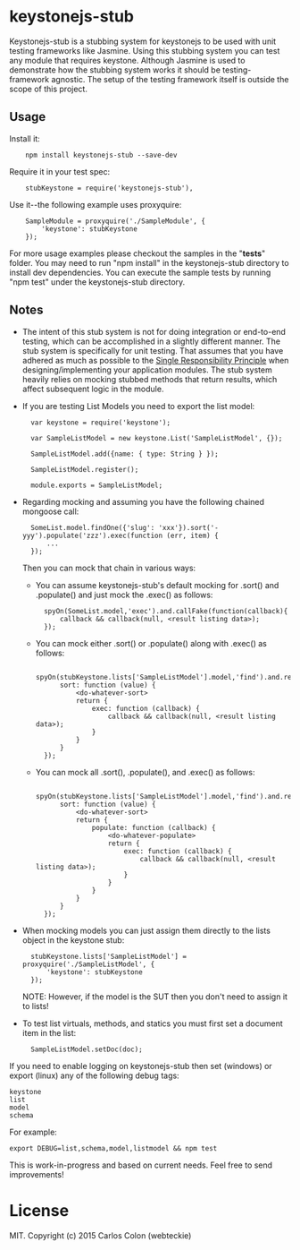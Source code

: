 # keystonejs-stub
Keystonejs-stub is a stubbing system for keystonejs to be used with unit testing frameworks like Jasmine.  Using this
stubbing system you can test any module that requires keystone.  Although Jasmine is used to demonstrate how the
stubbing system works it should be testing-framework agnostic.  The setup of the testing framework itself is outside
the scope of this project.

## Usage
Install it:

        npm install keystonejs-stub --save-dev

Require it in your test spec:

        stubKeystone = require('keystonejs-stub'),

Use it--the following example uses proxyquire:

        SampleModule = proxyquire('./SampleModule', {
            'keystone': stubKeystone
        });

For more usage examples please checkout the samples in the "__tests__" folder.  You may need to run "npm install" in the
keystonejs-stub directory to install dev dependencies.  You can execute the sample tests by running "npm test" under
the keystonejs-stub directory.


## Notes
 
- The intent of this stub system is not for doing integration or end-to-end testing, which can be accomplished in a slightly
different manner.  The stub system is specifically for unit testing.  That assumes that you have adhered as much as possible to the
[Single Responsibility Principle](https://en.wikipedia.org/wiki/Single_responsibility_principle) when designing/implementing
your application modules. The stub system heavily relies on mocking stubbed methods that return results, which affect subsequent
logic in the module.



- If you are testing List Models you need to export the list model:

        var keystone = require('keystone');

        var SampleListModel = new keystone.List('SampleListModel', {});

        SampleListModel.add({name: { type: String } });

        SampleListModel.register();

        module.exports = SampleListModel;


- Regarding mocking and assuming you have the following chained mongoose call:

        SomeList.model.findOne({'slug': 'xxx'}).sort('-yyy').populate('zzz').exec(function (err, item) {
            ...
        });

    
    Then you can mock that chain in various ways:
    
    - You can assume keystonejs-stub's default mocking for .sort() and .populate() and just mock the .exec() as follows:
    
            spyOn(SomeList.model,'exec').and.callFake(function(callback){
                callback && callback(null, <result listing data>);
            });

    - You can mock either .sort() or .populate() along with .exec() as follows:

            spyOn(stubKeystone.lists['SampleListModel'].model,'find').and.returnValue({
                sort: function (value) {
                    <do-whatever-sort>
                    return {
                        exec: function (callback) {
                            callback && callback(null, <result listing data>);
                        }
                    }
                }
            });

    - You can mock all .sort(), .populate(), and .exec() as follows:

            spyOn(stubKeystone.lists['SampleListModel'].model,'find').and.returnValue({
                sort: function (value) {
                    <do-whatever-sort>
                    return {
                        populate: function (callback) {
                            <do-whatever-populate>
                            return {
                                exec: function (callback) {
                                    callback && callback(null, <result listing data>);
                                }
                            }
                        }
                    }
                }
            });


- When mocking models you can just assign them directly to the lists object in the keystone stub:
 
        stubKeystone.lists['SampleListModel'] = proxyquire('./SampleListModel', {
            'keystone': stubKeystone
        });
    
    NOTE:  However, if the model is the SUT then you don't need to assign it to lists!
    

- To test list virtuals, methods, and statics you must first set a document item in the list:
 
        SampleListModel.setDoc(doc);


If you need to enable logging on keystonejs-stub then set (windows) or export (linux) any of the following debug tags:

    keystone
    list
    model
    schema


For example:

    export DEBUG=list,schema,model,listmodel && npm test
    
     

This is work-in-progress and based on current needs.  Feel free to send improvements!


# License

MIT. Copyright (c) 2015 Carlos Colon (webteckie)
